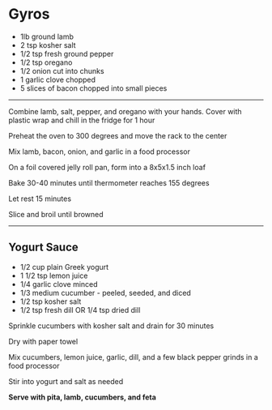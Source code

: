 # Gyros
 * 1lb ground lamb
 * 2 tsp kosher salt
 * 1/2 tsp fresh ground pepper
 * 1/2 tsp oregano 
 * 1/2 onion cut into chunks
 * 1 garlic clove chopped
 * 5 slices of bacon chopped into small pieces

----------

Combine lamb, salt, pepper, and oregano with your hands. Cover with plastic wrap and chill in the fridge for 1 hour

Preheat the oven to 300 degrees and move the rack to the center

Mix lamb, bacon, onion, and garlic in a food processor

On a foil covered jelly roll pan, form into a 8x5x1.5 inch loaf

Bake 30-40 minutes until thermometer reaches 155 degrees

Let rest 15 minutes

Slice and broil until browned

----------

Yogurt Sauce
------------
 * 1/2 cup plain Greek yogurt
 * 1 1/2 tsp lemon juice
 * 1/4 garlic clove minced
 * 1/3 medium cucumber - peeled, seeded, and diced
 * 1/2 tsp kosher salt
 * 1/2 tsp fresh dill OR 1/4 tsp dried dill

Sprinkle cucumbers with kosher salt and drain for 30 minutes

Dry with paper towel

Mix cucumbers, lemon juice, garlic, dill, and a few black pepper grinds in a food processor

Stir into yogurt and salt as needed

**Serve with pita, lamb, cucumbers, and feta**



